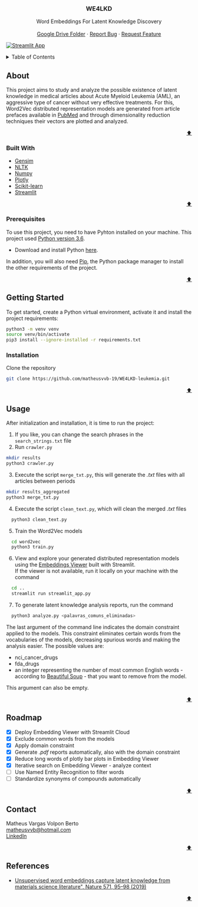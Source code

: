 <div id="top"></div>

<!-- PROJECT LOGO -->
<br />
<div align="center">
  <h3 align="center">WE4LKD</h3>

  <p align="center">
    Word Embeddings For Latent Knowledge Discovery
    <br />
    <br />
    <a href="https://drive.google.com/drive/folders/1Fq5HkZx8DmWWAXnhkYSuX7r_GZjd6jGh?usp=sharing">Google Drive Folder</a>
    ·
    <a href="https://github.com/matheusvvb-19/WE4LKD-leukemia_w2v/issues">Report Bug</a>
    ·
    <a href="https://github.com/matheusvvb-19/WE4LKD-leukemia_w2v/issues">Request Feature</a>
  </p>
</div>

[![Streamlit App](https://static.streamlit.io/badges/streamlit_badge_black_white.svg)](https://matheusvvb-19-we4lkd-leukemia-w2v-home-tb0783.streamlit.app/)

<!-- CONTENTS -->
<details>
  <summary>Table of Contents</summary>
  <ol>
    <li>
      <a href="#about">About</a>
      <ul>
        <li><a href="#built-with">Built With</a></li>
      </ul>
    </li>
    <li>
      <a href="#getting-started">Getting Started</a>
      <ul>
        <li><a href="#prerequisites">Prerequisites</a></li>
        <li><a href="#installation">Installation</a></li>
      </ul>
    </li>
    <li><a href="#usage">Usage</a></li>
    <li><a href="#roadmap">Roadmap</a></li>
    <li><a href="#contact">Contact</a></li>
    <li><a href="#references">References</a></li>
  </ol>
</details>


<!-- ABOUT -->
## About

This project aims to study and analyze the possible existence of latent knowledge in medical articles about Acute Myeloid Leukemia (AML), an aggressive type of cancer without very effective treatments. For this, Word2Vec distributed representation models are generated from article prefaces available in [PubMed](https://pubmed.ncbi.nlm.nih.gov/) and through dimensionality reduction techniques their vectors are plotted and analyzed.

<p align="right"><a href="#top">⬆️</a></p>


### Built With

* [Gensim](https://radimrehurek.com/gensim/)
* [NLTK](https://www.nltk.org/)
* [Numpy](https://numpy.org/)
* [Plotly](https://plotly.com/)
* [Scikit-learn](https://scikit-learn.org/stable/)
* [Streamlit](https://streamlit.io/)

<p align="right"><a href="#top">⬆️</a></p>


### Prerequisites

To use this project, you need to have Pyhton installed on your machine. This project used [Python version 3.6](https://www.python.org/downloads/release/python-360/).
* Download and install Python [here](https://www.python.org/downloads/).

In addition, you will also need [Pip](https://pypi.org/project/pip/), the Python package manager to install the other requirements of the project.

<p align="right"><a href="#top">⬆️</a></p>

<!-- INICIALIZAÇÃO -->
## Getting Started

To get started, create a Python virtual environment, activate it and install the project requirements:
```sh
python3 -m venv venv
source venv/bin/activate
pip3 install --ignore-installed -r requirements.txt
```

### Installation

Clone the repository
```sh
git clone https://github.com/matheusvvb-19/WE4LKD-leukemia.git
```

<p align="right"><a href="#top">⬆️</a></p>



<!-- USAGE -->
## Usage

After initialization and installation, it is time to run the project:
1. If you like, you can change the search phrases in the `search_strings.txt` file
2. Run `crawler.py`
  ```sh
  mkdir results
  python3 crawler.py
  ```
3. Execute the script `merge_txt.py`, this will generate the _.txt_ files with all articles between periods
  ```sh
  mkdir results_aggregated
  python3 merge_txt.py
  ```
4. Execute the script `clean_text.py`, which will clean the merged _.txt_ files
```sh
  python3 clean_text.py
```
5. Train the Word2Vec models
```sh
  cd word2vec
  python3 train.py
```
6. View and explore your generated distributed representation models using the [Embeddings Viewer](https://share.streamlit.io/matheusvvb-19/we4lkd-leukemia_w2v/main) built with Streamlit.<br> If the viewer is not available, run it locally on your machine with the command
```sh
  cd ..
  streamlit run streamlit_app.py
```
7. To generate latent knowledge analysis reports, run the command
```sh
  python3 analyze.py <palavras_comuns_eliminadas>
```
The last argument of the command line indicates the domain constraint applied to the models. This constraint eliminates certain words from the vocabularies of the models, decreasing spurious words and making the analysis easier. The possible values are:
* nci_cancer_drugs
* fda_drugs
* an integer representing the number of most common English words - according to [Beautiful Soup](https://norvig.com/ngrams/count_1w.txt) - that you want to remove from the model.

This argument can also be empty.

<p align="right"><a href="#top">⬆️</a></p>


<!-- ROADMAP -->
## Roadmap

- [x] Deploy Embedding Viewer with Streamlit Cloud
- [x] Exclude common words from the models
- [x] Apply domain constraint
- [x] Generate _.pdf_ reports automatically, also with the domain constraint
- [x] Reduce long words of plotly bar plots in Embedding Viewer
- [x] Iterative search on Embedding Viewer - analyze context
- [ ] Use Named Entity Recognition to filter words
- [ ] Standardize synonyms of compounds automatically

<p align="right"><a href="#top">⬆️</a></p>


<!-- CONTACT -->
## Contact

Matheus Vargas Volpon Berto<br>
matheusvvb@hotmail.com<br>
[LinkedIn](https://www.linkedin.com/in/matheus-volpon/)

<p align="right"><a href="#top">⬆️</a></p>


<!-- REFERENCES -->
## References

* [Unsupervised word embeddings capture latent knowledge from materials science literature", Nature 571, 95–98 (2019)](https://github.com/materialsintelligence/mat2vec)

<p align="right"><a href="#top">⬆️</a></p>
